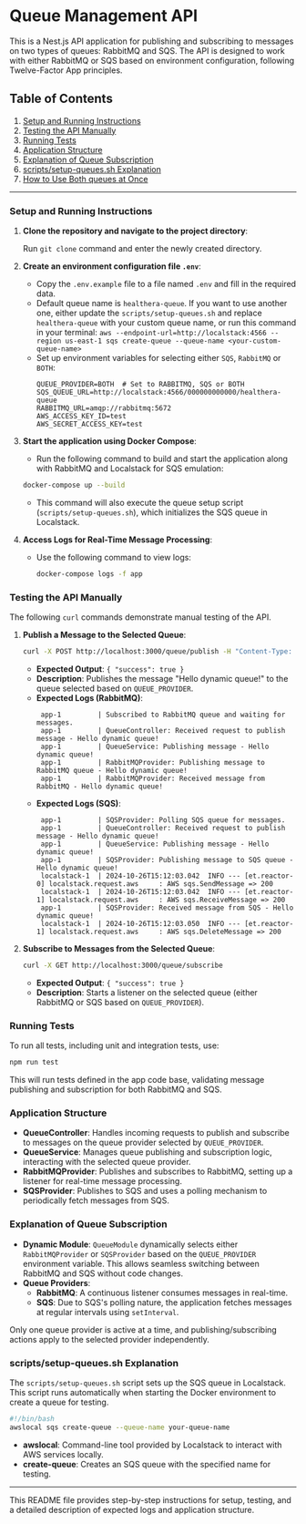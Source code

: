# Queue Management API

This is a Nest.js API application for publishing and subscribing to messages on two types of queues: RabbitMQ and SQS.
The API is designed to work with either RabbitMQ or SQS based on environment configuration, following Twelve-Factor App principles.

## Table of Contents

1. [Setup and Running Instructions](#setup-and-running-instructions)
2. [Testing the API Manually](#testing-the-api-manually)
3. [Running Tests](#running-tests)
4. [Application Structure](#application-structure)
5. [Explanation of Queue Subscription](#explanation-of-queue-subscription)
6. [scripts/setup-queues.sh Explanation](#scriptssetup-queuessh-explanation)
7. [How to Use Both queues at Once](#how-to-use-both-queues-at-once)

---

### Setup and Running Instructions

1. **Clone the repository and navigate to the project directory**:

   Run `git clone` command and enter the newly created directory.

2. **Create an environment configuration file `.env`**:

   - Copy the `.env.example` file to a file named `.env` and fill in the required data.
   - Default queue name is `healthera-queue`. If you want to use another one, either update the `scripts/setup-queues.sh` and replace `healthera-queue` with your custom queue name, or run this command in your terminal: `aws --endpoint-url=http://localstack:4566 --region us-east-1 sqs create-queue --queue-name <your-custom-queue-name>`
   - Set up environment variables for selecting either `SQS`, `RabbitMQ` or `BOTH`:
     ```plaintext
     QUEUE_PROVIDER=BOTH  # Set to RABBITMQ, SQS or BOTH
     SQS_QUEUE_URL=http://localstack:4566/000000000000/healthera-queue
     RABBITMQ_URL=amqp://rabbitmq:5672
     AWS_ACCESS_KEY_ID=test
     AWS_SECRET_ACCESS_KEY=test
     ```

3. **Start the application using Docker Compose**:

   - Run the following command to build and start the application along with RabbitMQ and Localstack for SQS emulation:

   ```bash
   docker-compose up --build
   ```

   - This command will also execute the queue setup script (`scripts/setup-queues.sh`), which initializes the SQS queue in Localstack.

4. **Access Logs for Real-Time Message Processing**:
   - Use the following command to view logs:
     ```bash
     docker-compose logs -f app
     ```

### Testing the API Manually

The following `curl` commands demonstrate manual testing of the API.

1. **Publish a Message to the Selected Queue**:

   ```bash
   curl -X POST http://localhost:3000/queue/publish -H "Content-Type: application/json" -d '{"message": "Hello dynamic queue!"}'
   ```

   - **Expected Output**: `{ "success": true }`
   - **Description**: Publishes the message "Hello dynamic queue!" to the queue selected based on `QUEUE_PROVIDER`.
   - **Expected Logs (RabbitMQ)**:
     ```plaintext
      app-1         | Subscribed to RabbitMQ queue and waiting for messages.
      app-1         | QueueController: Received request to publish message - Hello dynamic queue!
      app-1         | QueueService: Publishing message - Hello dynamic queue!
      app-1         | RabbitMQProvider: Publishing message to RabbitMQ queue - Hello dynamic queue!
      app-1         | RabbitMQProvider: Received message from RabbitMQ - Hello dynamic queue!
     ```
   - **Expected Logs (SQS)**:
     ```plaintext
      app-1         | SQSProvider: Polling SQS queue for messages.
      app-1         | QueueController: Received request to publish message - Hello dynamic queue!
      app-1         | QueueService: Publishing message - Hello dynamic queue!
      app-1         | SQSProvider: Publishing message to SQS queue - Hello dynamic queue!
      localstack-1  | 2024-10-26T15:12:03.042  INFO --- [et.reactor-0] localstack.request.aws     : AWS sqs.SendMessage => 200
      localstack-1  | 2024-10-26T15:12:03.042  INFO --- [et.reactor-1] localstack.request.aws     : AWS sqs.ReceiveMessage => 200
      app-1         | SQSProvider: Received message from SQS - Hello dynamic queue!
      localstack-1  | 2024-10-26T15:12:03.050  INFO --- [et.reactor-1] localstack.request.aws     : AWS sqs.DeleteMessage => 200
     ```

2. **Subscribe to Messages from the Selected Queue**:

   ```bash
   curl -X GET http://localhost:3000/queue/subscribe
   ```

   - **Expected Output**: `{ "success": true }`
   - **Description**: Starts a listener on the selected queue (either RabbitMQ or SQS based on `QUEUE_PROVIDER`).

### Running Tests

To run all tests, including unit and integration tests, use:

```bash
npm run test
```

This will run tests defined in the app code base, validating message publishing and subscription for both RabbitMQ and SQS.

### Application Structure

- **QueueController**: Handles incoming requests to publish and subscribe to messages on the queue provider selected by `QUEUE_PROVIDER`.
- **QueueService**: Manages queue publishing and subscription logic, interacting with the selected queue provider.
- **RabbitMQProvider**: Publishes and subscribes to RabbitMQ, setting up a listener for real-time message processing.
- **SQSProvider**: Publishes to SQS and uses a polling mechanism to periodically fetch messages from SQS.

### Explanation of Queue Subscription

- **Dynamic Module**: `QueueModule` dynamically selects either `RabbitMQProvider` or `SQSProvider` based on the `QUEUE_PROVIDER` environment variable. This allows seamless switching between RabbitMQ and SQS without code changes.
- **Queue Providers**:
  - **RabbitMQ**: A continuous listener consumes messages in real-time.
  - **SQS**: Due to SQS's polling nature, the application fetches messages at regular intervals using `setInterval`.

Only one queue provider is active at a time, and publishing/subscribing actions apply to the selected provider independently.

### scripts/setup-queues.sh Explanation

The `scripts/setup-queues.sh` script sets up the SQS queue in Localstack. This script runs automatically when starting the Docker environment to create a queue for testing.

```bash
#!/bin/bash
awslocal sqs create-queue --queue-name your-queue-name
```

- **awslocal**: Command-line tool provided by Localstack to interact with AWS services locally.
- **create-queue**: Creates an SQS queue with the specified name for testing.

---

This README file provides step-by-step instructions for setup, testing, and a detailed description of expected logs and application structure.
